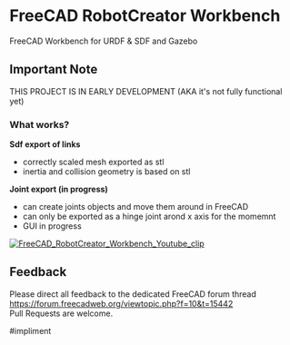 # FreeCAD RobotCreator Workbench
FreeCAD Workbench for URDF &amp; SDF and Gazebo

## Important Note 
THIS PROJECT IS IN EARLY DEVELOPMENT (AKA it's not fully functional yet)

### What works?  
**Sdf export of links**  
* correctly scaled mesh exported as stl  
* inertia and collision geometry is based on stl  
  
**Joint export (in progress)**  
* can create joints objects and move them around in FreeCAD  
* can only be exported as a hinge joint arond x axis for the momemnt  
* GUI in progress  
  
[![FreeCAD_RobotCreator_Workbench_Youtube_clip](https://img.youtube.com/vi/a7DPU1K4rS8/0.jpg)](https://www.youtube.com/watch?v=a7DPU1K4rS8)

## Feedback
Please direct all feedback to the dedicated FreeCAD forum thread 
https://forum.freecadweb.org/viewtopic.php?f=10&t=15442  
Pull Requests are welcome. 

#impliment

